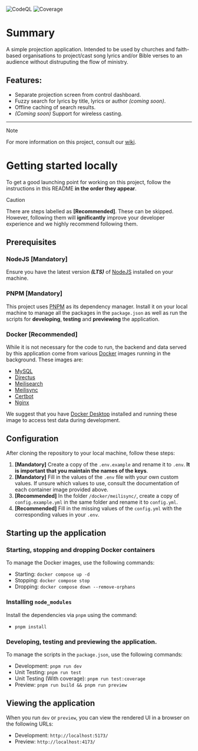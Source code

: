 ![CodeQL](https://github.com/briankiragu/projectr/actions/workflows/github-code-scanning/codeql/badge.svg)
![Coverage](https://github.com/briankiragu/projectr/actions/workflows/coverage.yml/badge.svg)

# Summary

A simple projection application.
Intended to be used by churches and faith-based organisations
to project/cast song lyrics and/or Bible verses to an audience without distruputing the flow of ministry.

## Features:

- Separate projection screen from control dashboard.
- Fuzzy search for lyrics by title, lyrics or author _(coming soon)_.
- Offline caching of search results.
- _(Coming soon)_ Support for wireless casting.

---

> [!NOTE]
> For more information on this project,
> consult our [wiki](https://github.com/briankiragu/projectr/wiki).

# Getting started locally

To get a good launching point for working on this project, follow the instructions in this README **in the order they appear**.

> [!CAUTION]
> There are steps labelled as **[Recommended]**. These can be skipped. However,
> following them will **ignificantly** improve your developer experience and we
> highly recommend following them.

## Prerequisites

### NodeJS [Mandatory]

Ensure you have the latest version **_(LTS)_** of
[NodeJS](https://nodejs.org/download/) installed on your machine.

### PNPM [Mandatory]

This project uses [PNPM](https://pnpm.io/) as its dependency manager. Install it on your local
machine to manage all the packages in the `package.json` as well as run the
scripts for **developing**, **testing** and **previewing** the application.

### Docker [Recommended]

While it is not necessary for the code to run,
the backend and data served by this application come from various
[Docker](https://docker.com/) images running in the background. These images are:

- [MySQL](https://dev.mysql.com/doc/refman/8.0/en/tutorial.html/)
- [Directus](https://directus.io/)
- [Meilisearch](https://www.meilisearch.com/docs/)
- [Meilisync](https://github.com/long2ice/meilisync/)
- [Certbot](https://certbot.eff.org/pages/about/)
- [Nginx](https://www.nginx.com/resources/wiki/)

We suggest that you have
[Docker Desktop](https://www.docker.com/products/docker-desktop/)
installed and running these image to access test data during development.

## Configuration

After cloning the repository to your local machine, follow these steps:

1. **[Mandatory]** Create a copy of the `.env.example` and rename it to `.env`.
   **It is important that you maintain the names of the keys**.
2. **[Mandatory]** Fill in the values of the `.env` file with your own custom
   values. If unsure which values to use, consult the documentation
   of each container image provided above.
3. **[Recommended]** In the folder `/docker/meilisync/`, create a copy of
   `config.example.yml` in the same folder and rename it to `config.yml`.
4. **[Recommended]** Fill in the missing values of the `config.yml` with the
   corresponding values in your `.env`.

## Starting up the application

### Starting, stopping and dropping Docker containers

To manage the Docker images, use the following commands:

- Starting: `docker compose up -d`
- Stopping: `docker compose stop`
- Dropping: `docker compose down --remove-orphans`

### Installing `node_modules`

Install the dependencies via `pnpm` using the command:

- `pnpm install`

### Developing, testing and previewing the application.

To manage the scripts in the `package.json`, use the following commands:

- Development: `pnpm run dev`
- Unit Testing: `pnpm run test`
- Unit Testing (With coverage): `pnpm run test:coverage`
- Preview: `pnpm run build && pnpm run preview`

## Viewing the application

When you run `dev` or `preview`, you can view the rendered UI in a browser
on the following URLs:

- Development: `http://localhost:5173/`
- Preview: `http://localhost:4173/`
